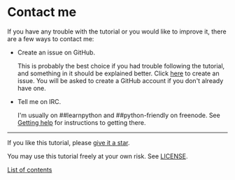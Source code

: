# Contact me

If you have any trouble with the tutorial or you would like to improve
it, there are a few ways to contact me:

- Create an issue on GitHub.

    This is probably the best choice if you had trouble following the
    tutorial, and something in it should be explained better. Click
    [here](https://github.com/Akuli/python-tutorial/issues/new) to
    create an issue. You will be asked to create a GitHub account if you
    don't already have one.

- Tell me on IRC.

    I'm usually on ##learnpython and ##python-friendly on freenode. See
    [Getting help](getting-help.md) for instructions to getting there.

***

If you like this tutorial, please [give it a
star](README.md#how-can-i-thank-you-for-writing-and-sharing-this-tutorial).

You may use this tutorial freely at your own risk. See
[LICENSE](LICENSE).

[List of contents](README.md#list-of-contents)
